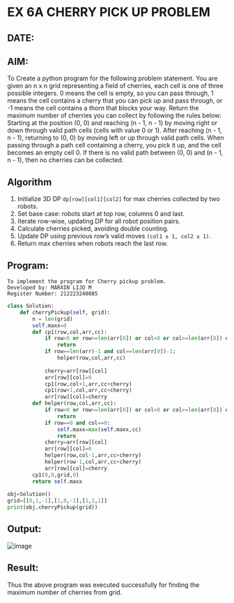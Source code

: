 # EX 6A CHERRY PICK UP PROBLEM
## DATE:
## AIM:
To Create a python program for the following problem statement.
You are given an n x n grid representing a field of cherries, each cell is one of three possible integers.
0	means the cell is empty, so you can pass through,
1	means the cell contains a cherry that you can pick up and pass through, or
-1 means the cell contains a thorn that blocks your way.
Return the maximum number of cherries you can collect by following the rules below:
Starting at the position (0, 0) and reaching (n - 1, n - 1) by moving right or down through valid path cells (cells with value 0 or 1).
After reaching (n - 1, n - 1), returning to (0, 0) by moving left or up through valid path cells.
When passing through a path cell containing a cherry, you pick it up, and the cell becomes an empty cell 0. If there is no valid path between (0, 0) and (n - 1, n - 1), then no cherries can be collected.



## Algorithm
1. Initialize 3D DP `dp[row][col1][col2]` for max cherries collected by two robots.
2. Set base case: robots start at top row, columns 0 and last.
3. Iterate row-wise, updating DP for all robot position pairs.
4. Calculate cherries picked, avoiding double counting.
5. Update DP using previous row’s valid moves `(col1 ± 1, col2 ± 1)`.
6. Return max cherries when robots reach the last row.

## Program:
```
To implement the program for Cherry pickup problem.
Developed by: MARXIN LIJO M
Register Number: 212223240085 
```
```py
class Solution:
    def cherryPickup(self, grid):
        n = len(grid)
        self.maxx=0
        def cp1(row,col,arr,cc):
            if row<0 or row>=len(arr[0]) or col<0 or col>=len(arr[0]) or arr[row][col]==-1:
                return 
            if row==len(arr)-1 and col==len(arr[0])-1:
                helper(row,col,arr,cc)
                
            cherry=arr[row][col]
            arr[row][col]=0
            cp1(row,col+1,arr,cc+cherry)
            cp1(row+1,col,arr,cc+cherry)
            arr[row][col]=cherry
        def helper(row,col,arr,cc):
            if row<0 or row>=len(arr[0]) or col<0 or col>=len(arr[0]) or arr[row][col]==-1:
                return 
            if row==0 and col==0:
                self.maxx=max(self.maxx,cc)
                return 
            cherry=arr[row][col]
            arr[row][col]=0
            helper(row,col-1,arr,cc+cherry)
            helper(row-1,col,arr,cc+cherry)
            arr[row][col]=cherry
        cp1(0,0,grid,0)
        return self.maxx
        
obj=Solution()
grid=[[0,1,-1],[1,0,-1],[1,1,1]]        
print(obj.cherryPickup(grid))
```

## Output:
![image](https://github.com/user-attachments/assets/0dfeecd9-016d-4553-98c3-199d6c290535)



## Result:
Thus the above program was executed successfully for finding the maximum number of cherries from grid.
